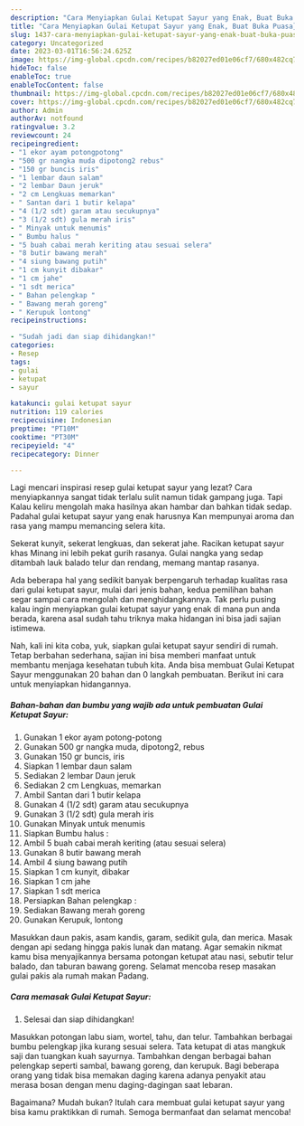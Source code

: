 ```yaml
---
description: "Cara Menyiapkan Gulai Ketupat Sayur yang Enak, Buat Buka Puasa}"
title: "Cara Menyiapkan Gulai Ketupat Sayur yang Enak, Buat Buka Puasa}"
slug: 1437-cara-menyiapkan-gulai-ketupat-sayur-yang-enak-buat-buka-puasa
category: Uncategorized
date: 2023-03-01T16:56:24.625Z
image: https://img-global.cpcdn.com/recipes/b82027ed01e06cf7/680x482cq70/gulai-ketupat-sayur-foto-resep-utama.jpg
hideToc: false
enableToc: true
enableTocContent: false
thumbnail: https://img-global.cpcdn.com/recipes/b82027ed01e06cf7/680x482cq70/gulai-ketupat-sayur-foto-resep-utama.jpg
cover: https://img-global.cpcdn.com/recipes/b82027ed01e06cf7/680x482cq70/gulai-ketupat-sayur-foto-resep-utama.jpg
author: Admin
authorAv: notfound
ratingvalue: 3.2
reviewcount: 24
recipeingredient:
- "1 ekor ayam potongpotong"
- "500 gr nangka muda dipotong2 rebus"
- "150 gr buncis iris"
- "1 lembar daun salam"
- "2 lembar Daun jeruk"
- "2 cm Lengkuas memarkan"
- " Santan dari 1 butir kelapa"
- "4 (1/2 sdt) garam atau secukupnya"
- "3 (1/2 sdt) gula merah iris"
- " Minyak untuk menumis"
- " Bumbu halus "
- "5 buah cabai merah keriting atau sesuai selera"
- "8 butir bawang merah"
- "4 siung bawang putih"
- "1 cm kunyit dibakar"
- "1 cm jahe"
- "1 sdt merica"
- " Bahan pelengkap "
- " Bawang merah goreng"
- " Kerupuk lontong"
recipeinstructions:

- "Sudah jadi dan siap dihidangkan!"
categories:
- Resep
tags:
- gulai
- ketupat
- sayur

katakunci: gulai ketupat sayur 
nutrition: 119 calories
recipecuisine: Indonesian
preptime: "PT10M"
cooktime: "PT30M"
recipeyield: "4"
recipecategory: Dinner

---
```



Lagi mencari inspirasi resep gulai ketupat sayur yang lezat? Cara menyiapkannya sangat tidak terlalu sulit namun tidak gampang juga. Tapi Kalau keliru mengolah maka hasilnya akan hambar dan bahkan tidak sedap. Padahal gulai ketupat sayur yang enak harusnya Kan mempunyai aroma dan rasa yang mampu memancing selera kita.


Sekerat kunyit, sekerat lengkuas, dan sekerat jahe. Racikan ketupat sayur khas Minang ini lebih pekat gurih rasanya. Gulai nangka yang sedap ditambah lauk balado telur dan rendang, memang mantap rasanya.

Ada beberapa hal yang sedikit banyak berpengaruh terhadap kualitas rasa dari gulai ketupat sayur, mulai dari jenis bahan, kedua pemilihan bahan segar sampai cara mengolah dan menghidangkannya. Tak perlu pusing kalau ingin menyiapkan gulai ketupat sayur yang enak di mana pun anda berada, karena asal sudah tahu triknya maka hidangan ini bisa jadi sajian istimewa.


Nah, kali ini kita coba, yuk, siapkan gulai ketupat sayur sendiri di rumah. Tetap berbahan sederhana, sajian ini bisa memberi manfaat untuk membantu menjaga kesehatan tubuh kita. Anda bisa membuat Gulai Ketupat Sayur menggunakan 20 bahan dan 0 langkah pembuatan. Berikut ini cara untuk menyiapkan hidangannya.

<!--inarticleads1-->

##### Bahan-bahan dan bumbu yang wajib ada untuk pembuatan Gulai Ketupat Sayur:

1. Gunakan 1 ekor ayam potong-potong
1. Gunakan 500 gr nangka muda, dipotong2, rebus
1. Gunakan 150 gr buncis, iris
1. Siapkan 1 lembar daun salam
1. Sediakan 2 lembar Daun jeruk
1. Sediakan 2 cm Lengkuas, memarkan
1. Ambil  Santan dari 1 butir kelapa
1. Gunakan 4 (1/2 sdt) garam atau secukupnya
1. Gunakan 3 (1/2 sdt) gula merah iris
1. Gunakan  Minyak untuk menumis
1. Siapkan  Bumbu halus :
1. Ambil 5 buah cabai merah keriting (atau sesuai selera)
1. Gunakan 8 butir bawang merah
1. Ambil 4 siung bawang putih
1. Siapkan 1 cm kunyit, dibakar
1. Siapkan 1 cm jahe
1. Siapkan 1 sdt merica
1. Persiapkan  Bahan pelengkap :
1. Sediakan  Bawang merah goreng
1. Gunakan  Kerupuk, lontong


Masukkan daun pakis, asam kandis, garam, sedikit gula, dan merica. Masak dengan api sedang hingga pakis lunak dan matang. Agar semakin nikmat kamu bisa menyajikannya bersama potongan ketupat atau nasi, sebutir telur balado, dan taburan bawang goreng. Selamat mencoba resep masakan gulai pakis ala rumah makan Padang. 

<!--inarticleads2-->

##### Cara memasak Gulai Ketupat Sayur:


1. Selesai dan siap dihidangkan!

Masukkan potongan labu siam, wortel, tahu, dan telur. Tambahkan berbagai bumbu pelengkap jika kurang sesuai selera. Tata ketupat di atas mangkuk saji dan tuangkan kuah sayurnya. Tambahkan dengan berbagai bahan pelengkap seperti sambal, bawang goreng, dan kerupuk. Bagi beberapa orang yang tidak bisa memakan daging karena adanya penyakit atau merasa bosan dengan menu daging-dagingan saat lebaran. 

Bagaimana? Mudah bukan? Itulah cara membuat gulai ketupat sayur yang bisa kamu praktikkan di rumah. Semoga bermanfaat dan selamat mencoba!
